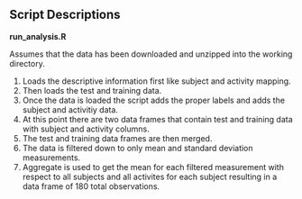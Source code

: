## Script Descriptions
**run_analysis.R**

Assumes that the data has been downloaded and unzipped into the working directory.

1. Loads the descriptive information first like subject and activity mapping. 
2. Then loads the test and training data. 
3. Once the data is loaded the script adds the proper labels and adds the subject and activitiy data. 
4. At this point there are two data frames that contain test and training data with subject and activity columns.
5. The test and training data frames are then merged.
6. The data is filtered down to only mean and standard deviation measurements.
7. Aggregate is used to get the mean for each filtered measurement with respect to all subjects and all activites for each subject resulting in a data frame of 180 total observations.


